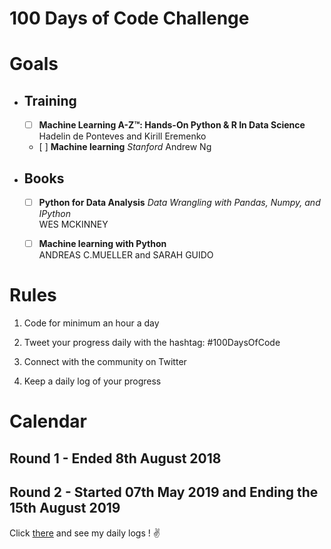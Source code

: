 # 100 Days of Code Challenge

# Goals

- ## Training

    - [ ] **Machine Learning A-Z™: Hands-On Python & R In Data Science**  
    Hadelin de Ponteves and Kirill Eremenko
    - [ ] **Machine learning** *Stanford*
    Andrew Ng

- ## Books
    - [ ] **Python for Data Analysis** *Data Wrangling with Pandas, Numpy, and IPython*  
    WES MCKINNEY
    - [ ] **Machine learning with Python**  
    ANDREAS C.MUELLER and SARAH GUIDO


# Rules

1) Code for minimum an hour a day  

2) Tweet your progress daily with the hashtag: #100DaysOfCode  

3) Connect with the community on Twitter  

4) Keep a daily log of your progress


# Calendar

## Round 1 - Ended 8th August 2018

## Round 2 - Started 07th May 2019 and Ending the 15th August 2019

Click [there](https://github.com/Scylidose/100DaysOfCodeChallenge2/tree/master/Calendar) and see my daily logs ! :v: